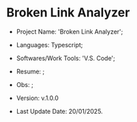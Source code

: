 # Broken Link Analyzer

- Project Name: 'Broken Link Analyzer';
- Languages: Typescript;
- Softwares/Work Tools: 'V.S. Code';
- Resume: ;
- Obs: ;
- Version: v.1.0.0

- Last Update Date: 20/01/2025.